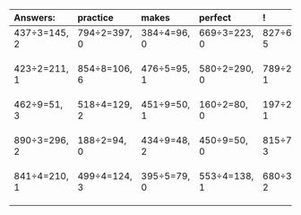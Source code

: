 | Answers: | practice | makes | perfect | ! |
| :--- | :--- | :--- | :--- | :--- |
| 437÷3=145, 2 | 794÷2=397, 0 | 384÷4=96, 0 | 669÷3=223, 0 | 827÷6=137, 5 | 
|   |   |   |   |   | 
|   |   |   |   |   | 
|   |   |   |   |   | 
| 423÷2=211, 1 | 854÷8=106, 6 | 476÷5=95, 1 | 580÷2=290, 0 | 789÷2=394, 1 | 
|   |   |   |   |   | 
|   |   |   |   |   | 
|   |   |   |   |   | 
| 462÷9=51, 3 | 518÷4=129, 2 | 451÷9=50, 1 | 160÷2=80, 0 | 197÷2=98, 1 | 
|   |   |   |   |   | 
|   |   |   |   |   | 
|   |   |   |   |   | 
| 890÷3=296, 2 | 188÷2=94, 0 | 434÷9=48, 2 | 450÷9=50, 0 | 815÷7=116, 3 | 
|   |   |   |   |   | 
|   |   |   |   |   | 
|   |   |   |   |   | 
| 841÷4=210, 1 | 499÷4=124, 3 | 395÷5=79, 0 | 553÷4=138, 1 | 680÷3=226, 2 | 
|   |   |   |   |   | 
|   |   |   |   |   | 
|   |   |   |   |   | 
